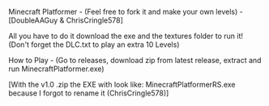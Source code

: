 Minecraft Platformer - (Feel free to fork it and make your own levels) - [DoubleAAGuy & ChrisCringle578]

All you have to do it download the exe and the textures folder to run it! (Don't forget the DLC.txt to play an extra 10 Levels)

How to Play - (Go to releases, download zip from latest release, extract and run MinecraftPlatformer.exe)

[With the v1.0 .zip the EXE with look like: MinecraftPlatformerRS.exe because I forgot to rename it (ChrisCringle578)]

